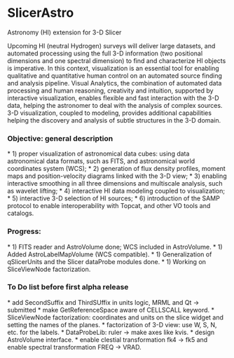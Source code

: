 # SlicerAstro
Astronomy (HI) extension for 3-D Slicer

Upcoming HI (neutral Hydrogen) surveys will deliver large datasets, and automated processing using the full 3-D information (two positional dimensions and one spectral dimension) to find and characterize HI objects is imperative. In this context, visualization is an essential tool for enabling qualitative and quantitative human control on an automated source finding and analysis pipeline. Visual Analytics, the combination of automated data processing and human reasoning, creativity and intuition, supported by interactive visualization, enables flexible and fast interaction with the 3-D data, helping the astronomer to deal with the analysis of complex sources. 3-D visualization, coupled to modeling, provides additional capabilities helping the discovery and analysis of subtle structures in the 3-D domain.

<h3> Objective: general description</h3>
* 1) proper visualization of astronomical data cubes: using data astronomical data formats, such as FITS, and astronomical world coordinates system (WCS);
* 2) generation of flux density profiles, moment maps and position-velocity diagrams linked with the 3-D view;
* 3) enabling interactive smoothing in all three dimensions and multiscale analysis, such as wavelet lifting;
* 4) interactive HI data modeling coupled to visualization;
* 5) interactive 3-D selection of HI sources;
* 6) introduction of the SAMP protocol to enable interoperability with Topcat, and other VO tools and catalogs.
</div>

<h3> Progress:  </h3>
* 1) FITS reader and AstroVolume done; WCS included in AstroVolume. 
* 1) Added AstroLabelMapVolume (WCS compatible).
* 1) Generalization of qSlicerUnits and the Slicer dataProbe modules done.
* 1) Working on SliceViewNode factorization.
</div>

<h3> To Do list before first alpha release  </h3>
* add SecondSuffix and ThirdSUffix in units logic, MRML and Qt -> submitted
* make GetReferenceSpace aware of CELLSCALL keyword.
* SliceViewNode factorization: coordinates and units on the slice widget and setting the names of the planes.
* factorization of 3-D view:  use W, S, N, etc. for the labels.
* DataProbeLib: ruler -> make axes like kvis.
* design AstroVolume interface.
* enable clestial transformation fk4 -> fk5 and enable spectral transformation FREQ -> VRAD.
</div>

